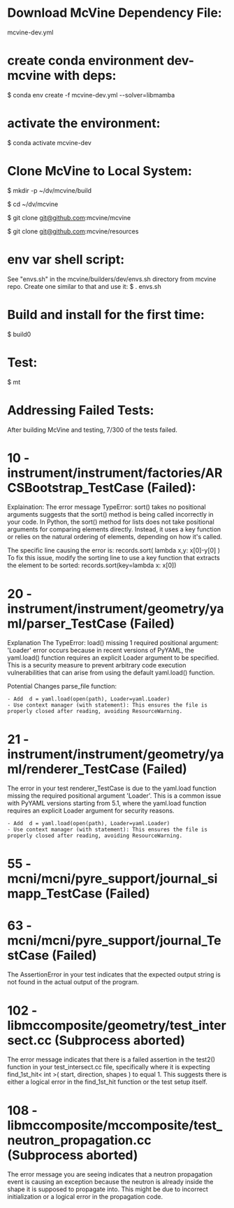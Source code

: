 # Download McVine Dependency File:
mcvine-dev.yml

# create conda environment dev-mcvine with deps:
$ conda env create -f mcvine-dev.yml --solver=libmamba

# activate the environment:
$ conda activate mcvine-dev

# Clone McVine to Local System:
$ mkdir -p ~/dv/mcvine/build

$ cd ~/dv/mcvine

$ git clone git@github.com:mcvine/mcvine

$ git clone git@github.com:mcvine/resources

# env var shell script:
See "envs.sh" in the  mcvine/builders/dev/envs.sh directory from mcvine repo. Create one similar to that and use it:
$ . envs.sh

# Build and install for the first time:
$ build0

# Test:
$ mt

# Addressing Failed Tests: 
After building McVine and testing, 7/300 of the tests failed.

# 10 - instrument/instrument/factories/ARCSBootstrap_TestCase (Failed):
Explaination:
The error message TypeError: sort() takes no positional arguments suggests that the sort() method is being called incorrectly in your code. In Python, the sort() method for lists does not take positional arguments for comparing elements directly. Instead, it uses a key function or relies on the natural ordering of elements, depending on how it's called.

The specific line causing the error is: 
records.sort( lambda x,y: x[0]-y[0] )
To fix this issue, modify the sorting line to use a key function that extracts the element to be sorted:
records.sort(key=lambda x: x[0])

# 20 - instrument/instrument/geometry/yaml/parser_TestCase (Failed)

Explanation
The TypeError: load() missing 1 required positional argument: 'Loader' error occurs because in recent versions of PyYAML, the yaml.load() function requires an explicit Loader argument to be specified. This is a security measure to prevent arbitrary code execution vulnerabilities that can arise from using the default yaml.load() function.

Potential Changes
parse_file function:

    - Add  d = yaml.load(open(path), Loader=yaml.Loader)
    - Use context manager (with statement): This ensures the file is properly closed after reading, avoiding ResourceWarning.

# 21 - instrument/instrument/geometry/yaml/renderer_TestCase (Failed)
The error in your test renderer_TestCase is due to the yaml.load function missing the required positional argument 'Loader'. This is a common issue with PyYAML versions starting from 5.1, where the yaml.load function requires an explicit Loader argument for security reasons.

    - Add  d = yaml.load(open(path), Loader=yaml.Loader)
    - Use context manager (with statement): This ensures the file is properly closed after reading, avoiding ResourceWarning.

# 55 - mcni/mcni/pyre_support/journal_simapp_TestCase (Failed)


# 63 - mcni/mcni/pyre_support/journal_TestCase (Failed)

The AssertionError in your test indicates that the expected output string is not found in the actual output of the program. 

# 102 - libmccomposite/geometry/test_intersect.cc (Subprocess aborted)
The error message indicates that there is a failed assertion in the test2() function in your test_intersect.cc file, specifically where it is expecting find_1st_hit< int >( start, direction, shapes ) to equal 1. This suggests there is either a logical error in the find_1st_hit function or the test setup itself.

# 108 - libmccomposite/mccomposite/test_neutron_propagation.cc (Subprocess aborted)

The error message you are seeing indicates that a neutron propagation event is causing an exception because the neutron is already inside the shape it is supposed to propagate into. This might be due to incorrect initialization or a logical error in the propagation code.
